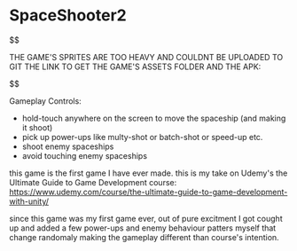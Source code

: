 # SpaceShooter2



$$$$$$$$$$$$$$$$$$$$$$$$$$$$$$$$$$$$$$$$$$$$$$

THE GAME'S SPRITES ARE TOO HEAVY AND COULDNT BE UPLOADED TO GIT
THE LINK TO GET THE GAME'S ASSETS FOLDER AND THE APK: 


$$$$$$$$$$$$$$$$$$$$$$$$$$$$$$$$$$$$$$$$$$$$$$




Gameplay Controls:
* hold-touch anywhere on the screen to move the spaceship (and making it shoot)
* pick up power-ups like multy-shot or batch-shot or speed-up etc. 
* shoot enemy spaceships
* avoid touching enemy spaceships




this game is the first game I have ever made.
this is my take on Udemy's the Ultimate Guide to Game Development course: https://www.udemy.com/course/the-ultimate-guide-to-game-development-with-unity/


since this game was my first game ever, out of pure excitment I got cought up and added a few power-ups and enemy behaviour patters myself that change randomaly making the gameplay different than course's intention.




